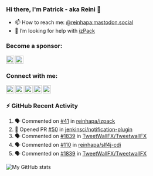 [facebook]: https://facebook.com/reinhapa
[github]: https://github.com/reinhapa/
[linkedin]: https://inkedin.com/in/preinhart/
[mastodon]: https://mastodon.social/@reinhapa
[twitter]: https://twitter.com/reinhapa
[website]: https://reini.net/
[youtube]: https://www.youtube.com/reinhapa

### Hi there, I'm Patrick - aka Reini 👋

- 📫 How to reach me: [@reinhapa:mastodon.social](https://mastodon.social/@reinhapa)
- 🤔 I’m looking for help with [izPack](https://github.com/izpack/izpack)

<!--
- 🔭 I’m currently working on ...
- 🌱 I’m currently learning ...
- 👯 I’m looking to collaborate on ...
- 🤔 I’m looking for help with ...
- 💬 Ask me about ...
- 📫 How to reach me: ...
- 😄 Pronouns: ...
- ⚡ Fun fact: ...
-->


### Become a sponsor:

[<img align="left" alt="GitHub Sponsor" title="GitHub Sponsor" width="22px" src="https://cdn.jsdelivr.net/npm/simple-icons@v3/icons/github.svg" />](https://github.com/sponsors/reinhapa)
[<img align="left" alt="Patreon" title="Patreon" width="22px" src="https://cdn.jsdelivr.net/npm/simple-icons@v3/icons/patreon.svg" />](https://www.patreon.com/reinhapa)

<br clear="all"/>

### Connect with me:

[<img align="left" alt="my Twitter account" title="my Twitter account" width="22px" src="https://cdn.jsdelivr.net/npm/simple-icons@v3/icons/twitter.svg" />][twitter]
[<img align="left" alt="my Mastodon account" title="my Mastodon account" width="22px" src="https://cdn.jsdelivr.net/npm/simple-icons@v3/icons/mastodon.svg" />][mastodon]
[<img align="left" alt="my LinkedIn profile" title="my LinkedIn profile" width="22px" src="https://cdn.jsdelivr.net/npm/simple-icons@v3/icons/linkedin.svg" />][linkedin]
[<img align="left" alt="my GitHub profile" title="my GitHub profile" width="22px" src="https://cdn.jsdelivr.net/npm/simple-icons@v3/icons/github.svg" />][github]
[<img align="left" alt="my Facebook profile" title="my Facebook profile" width="22px" src="https://cdn.jsdelivr.net/npm/simple-icons@v3/icons/facebook.svg" />][facebook]

<!--
[<img align="left" alt="my Youtube videos" title="my Youtube videos" width="22px" src="https://cdn.jsdelivr.net/npm/simple-icons@v3/icons/youtube.svg" />][youtube]
-->
<br clear="all"/>


### :zap: GitHub Recent Activity

<!--START_SECTION:activity-->
1. 🗣 Commented on [#41](https://github.com/reinhapa/izpack/pull/41#issuecomment-2083031791) in [reinhapa/izpack](https://github.com/reinhapa/izpack)
2. 💪 Opened PR [#50](https://github.com/jenkinsci/notification-plugin/pull/50) in [jenkinsci/notification-plugin](https://github.com/jenkinsci/notification-plugin)
3. 🗣 Commented on [#1839](https://github.com/TweetWallFX/TweetwallFX/pull/1839#issuecomment-2080511373) in [TweetWallFX/TweetwallFX](https://github.com/TweetWallFX/TweetwallFX)
4. 🗣 Commented on [#110](https://github.com/reinhapa/slf4j-cdi/pull/110#issuecomment-2080434816) in [reinhapa/slf4j-cdi](https://github.com/reinhapa/slf4j-cdi)
5. 🗣 Commented on [#1839](https://github.com/TweetWallFX/TweetwallFX/pull/1839#issuecomment-2080411260) in [TweetWallFX/TweetwallFX](https://github.com/TweetWallFX/TweetwallFX)
<!--END_SECTION:activity-->

![My GitHub stats](https://github-readme-stats.vercel.app/api?username=reinhapa&count_private=true&show_icons=true)
